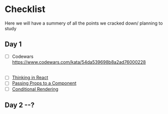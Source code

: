 # Checklist
Here we will have a summery of all the points we cracked down/ planning to study

## Day 1

- [ ] Codewars https://www.codewars.com/kata/54da539698b8a2ad76000228
######
- [ ] [Thinking in React](https://beta.reactjs.org/learn/thinking-in-react)
- [ ] [Passing Props to a Component](https://beta.reactjs.org/learn/passing-props-to-a-component)
- [ ] [Conditional Rendering](https://beta.reactjs.org/learn/conditional-rendering)

## Day 2 --?